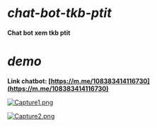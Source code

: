 # ***chat-bot-tkb-ptit***
**Chat bot xem tkb ptit**

# ***demo***

**Link chatbot: [https://m.me/108383414116730](https://m.me/108383414116730)** 

[![Capture1.png](https://i.postimg.cc/KztrhbsC/Capture1.png)](https://postimg.cc/Kkvgt6b5)

[![Capture2.png](https://i.postimg.cc/fRkcTmrc/Capture2.png)](https://postimg.cc/cvygFgZC)